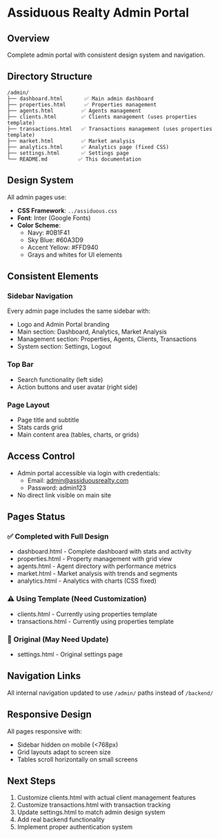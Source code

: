 # Assiduous Realty Admin Portal

## Overview
Complete admin portal with consistent design system and navigation.

## Directory Structure
```
/admin/
├── dashboard.html       ✅ Main admin dashboard
├── properties.html      ✅ Properties management
├── agents.html         ✅ Agents management  
├── clients.html        ✅ Clients management (uses properties template)
├── transactions.html   ✅ Transactions management (uses properties template)
├── market.html         ✅ Market analysis
├── analytics.html      ✅ Analytics page (fixed CSS)
├── settings.html       ✅ Settings page
└── README.md          ✅ This documentation
```

## Design System
All admin pages use:
- **CSS Framework**: `../assiduous.css`
- **Font**: Inter (Google Fonts)
- **Color Scheme**: 
  - Navy: #0B1F41
  - Sky Blue: #60A3D9
  - Accent Yellow: #FFD940
  - Grays and whites for UI elements

## Consistent Elements

### Sidebar Navigation
Every admin page includes the same sidebar with:
- Logo and Admin Portal branding
- Main section: Dashboard, Analytics, Market Analysis
- Management section: Properties, Agents, Clients, Transactions
- System section: Settings, Logout

### Top Bar
- Search functionality (left side)
- Action buttons and user avatar (right side)

### Page Layout
- Page title and subtitle
- Stats cards grid
- Main content area (tables, charts, or grids)

## Access Control
- Admin portal accessible via login with credentials:
  - Email: admin@assiduousrealty.com
  - Password: admin123
- No direct link visible on main site

## Pages Status

### ✅ Completed with Full Design
- dashboard.html - Complete dashboard with stats and activity
- properties.html - Property management with grid view
- agents.html - Agent directory with performance metrics
- market.html - Market analysis with trends and segments
- analytics.html - Analytics with charts (CSS fixed)

### ⚠️ Using Template (Need Customization)
- clients.html - Currently using properties template
- transactions.html - Currently using properties template

### 📝 Original (May Need Update)
- settings.html - Original settings page

## Navigation Links
All internal navigation updated to use `/admin/` paths instead of `/backend/`

## Responsive Design
All pages responsive with:
- Sidebar hidden on mobile (<768px)
- Grid layouts adapt to screen size
- Tables scroll horizontally on small screens

## Next Steps
1. Customize clients.html with actual client management features
2. Customize transactions.html with transaction tracking
3. Update settings.html to match admin design system
4. Add real backend functionality
5. Implement proper authentication system

